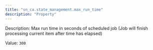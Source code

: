 ```yaml
---
title: "sn_ca.state_management.max_run_time"
description: "Property"
---
```


Description: Max run time in seconds of scheduled job (Job will finish processing current item after time has elapsed)

Value: `300`